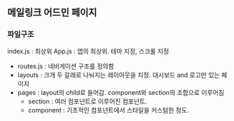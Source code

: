 ## 메일링크 어드민 페이지

### 파일구조

index.js : 최상위
App.js : 앱의 최상위. 테마 지정, 스크롤 지정

- routes.js : 네비게이션 구조를 정의함
- layouts : 크개 두 갈래로 나눠지는 레이아웃을 지정. 대시보드 and 로고만 있는 페이지
- pages : layout의 child로 들어감. component와 section의 조합으로 이루어짐
  - section : 여러 컴포넌트로 이루어진 컴포넌트.
  - component : 기초적인 컴포넌트에서 스타일을 커스텀한 정도.
